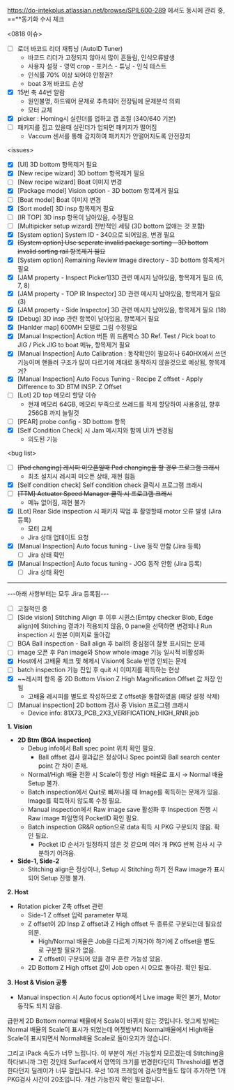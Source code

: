 https://do-intekplus.atlassian.net/browse/SPIL600-289 에서도 동시에 관리 중, ==**동기화 수시 체크

<0818 이슈>
- [ ] 로더 바코드 리더 재튜닝 (AutoID Tuner)
	- 바코드 리더가 고정되지 않아서 많이 흔들림, 인식오류발생
	- 사용자 설정 - 영역 crop - 포커스 - 튜닝 - 인식 테스트
	- 인식률 70% 이상 되어야 안정권?
	- boat 3개 바코드 손상
- [x] 15번 축 44번 알람
	- 원인불명, 하드웨어 문제로 추측되어 전장팀에 문제분석 의뢰
	- 모터 교체
- [x] picker : Homing시 실린더를 업하고 갭 조절 (340/640 기본)
- [ ] 패키지를 집고 있을때 실린더가 업되면 패키지가 떨어짐
	- Vaccum 센서를 통해 감지하여 패키지가 안떨어지도록 안전장치

\<issues>
- [x] [UI] 3D bottom 항목제거 필요
- [x] [New recipe wizard] 3D bottom 항목제거 필요
- [ ] [New recipe wizard] Boat 이미지 변경
- [x] [Package model] Vision option - 3D bottom 항목제거 필요
- [ ] [Boat model] Boat 이미지 변경
- [x] [Sort model] 3D insp 항목제거 필요
- [ ] [IR TOP] 3D insp 항목이 남아있음, 수정필요
- [ ] [Multipicker setup wizard] 전반적인 세팅 (3D bottom 없애는 것 포함)
- [x] [System option] System ID - 340으로 되어있음, 변경 필요
- [x] ~~[System option] Use seperate invalid package sorting - 3D bottom invalid sorting rail 항목제거 필요~~
- [x] [System option] Remaining Review Image directory - 3D bottom 항목제거 필요
- [x] [JAM property - Inspect Picker1]3D 관련 메시지 남아있음, 항목제거 필요 (6, 7, 8)
- [x] [JAM property - TOP IR Inspector] 3D 관련 메시지 남아있음, 항목제거 필요 (3)
- [x] [JAM property - Side Inspector] 3D 관련 메시지 남아있음, 항목제거 필요 (18)
- [x] [Debug] 3D insp 관련 항목이 남아있음, 항목제거 필요
- [x] [Hanlder map] 600MH 모델로 그림 수정필요
- [x] [Manual Inspection] Action 버튼 위 드롭박스 3D Ref. Test / Pick boat to JIG / Pick JIG to boat 메뉴, 항목제거 필요
- [x] [Manual Inspection] Auto Calibration : 동작확인이 필요하나 640HX에서 쓰던기능이며 핸들러 구조가 많이 다르기에 제대로 동작하지 않을것으로 예상됨, 항목제거?
- [x] [Manual Inspection] Auto Focus Tuning - Recipe Z offset - Apply Difference to 3D BTM INSP. Z Offset
- [ ] [Lot] 2D top 메모리 할당 이슈
	- 현재 메모리 64GB, 메모리 부족으로 쓰레드를 적게 할당하여 사용중임, 향후 256GB 까지 늘릴것
- [ ] [PEAR] probe config - 3D bottom 항목
- [x] [Self Condition Check] 시 Jam 메시지와 함께 UI가 변경됨
	- 의도된 기능

\<bug list>
- [ ] ~~[Pad changing] 레시피 미오픈일때 Pad changing을 할 경우 프로그램 크래시~~
	- 최초 설치시 레시피 미오픈 상태, 재현 힘듬
- [x] [Self condition check] Self condition check 클릭시 프로그램 크래시
- [ ] ~~[TTM] Actuator Speed Manager 클릭 시 프로그램 크래시~~
	- 메뉴 없어짐, 재현 불가
- [x] [Lot] Rear Side inspection 시 패키지 픽업 후 촬영할때 motor 오류 발생 (Jira 등록)
	- 모터 교체
	- Jira 상태 업데이트 요청
- [x] [Manual Inspection] Auto focus tuning - Live 동작 안함 (Jira 등록)
	- [ ] Jira 상태 확인
- [x] [Manual Inspection] Auto focus tuning - JOG 동작 안함 (Jira 등록)
	- [ ] Jira 상태 확인
---
---아래 사항부터는 모두 Jira 등록됨---
- [ ] 고질적인 중
- [ ] [Side vision] Stitching Align 후 이후 시퀀스(Emtpy checker Blob, Edge align)에 Stitching 결과가 적용되지 않음, 0 pane을 선택하면 변경되나 Run inspection 시 원본 이미지로 돌아감
- [ ] BGA Ball inspection - Ball align 후 ball의 중심점이 잘못 표시되는 문제
- [ ] image 오픈 후 Pan image와 Show whole image 기능 일시적 비활성화
- [x] Host에서 고배율 체크 및 해제시 Vision에 Scale 반영 안되는 문제
- [ ] batch inspection 기능 진입 후 quit 시 이미지를 획득하는 현상
- [x] ~~레시피 항목 중 2D Bottom Vision Z High Magnification Offset 값 저장 안됨
	- 고배율 레시피를 별도로 작성하므로 Z offset을 통합하였음 (해당 설정 삭제)
- [ ] [Manual inspection] 2D bottom 검사 중 Vision 프로그램 크래시
	- Device info: 81X73_PCB_2X3_VERIFICATION_HIGH_RNR.job

**1. Vision**

- **2D Btm (BGA Inspection)**
    - Debug info에서 Ball spec point 위치 확인 필요.
        - Ball offset 검사 결과값은 정상이나 Spec point와 Ball search center point 간 차이 존재.
    - Normal/High 배율 전환 시 Scale이 항상 High 배율로 표시 → Normal 배율 Setup 불가.
    - Batch inspection에서 Quit로 빠져나올 때 Image를 획득하는 문제가 있음. Image를 획득하지 않도록 수정 필요.
    - Manual inspection에서 Raw image save 활성화 후 Inspection 진행 시 Raw image 파일명의 PocketID 확인 필요.
    - Batch inspection GR&R option으로 data 획득 시 PKG 구분되지 않음. 확인 필요.
        - Pocket ID 순서가 일정하지 않은 것 같으며 여러 개 PKG 반복 검사 시 구분하기 어려움.
- **Side-1, Side-2**
    - Stitching align은 정상이나, Setup 시 Stitching 하기 전 Raw image가 표시되어 Setup 진행 불가.

**2. Host**

- Rotation picker Z축 offset 관련
    - Side-1 Z offset 입력 parameter 부재.
    - Z offset이 2D Insp Z offset과 Z High offset 두 종류로 구분되는데 필요성 의문.
        - High/Normal 배율은 Job을 다르게 가져가야 하기에 Z offset을 별도로 구분할 필요가 없음.
        - Z offset이 구분되어 있을 경우 혼란 가능성 있음.
    - 2D Bottom Z High offset 값이 Job open 시 0으로 돌아감. 확인 필요.

**3. Host & Vision 공통**

- Manual inspection 시 Auto focus option에서 Live image 확인 불가, Motor 동작도 되지 않음.

급한게 2D Bottom normal 배율에서 Scale이 바뀌지 않는 것입니다. 엊그제 밤에는 Normal 배율의 Scale이 표시가 되었는데 어젯밤부터 Normal배율에서 High배율 Scale이 표시되면서 Normal배율 Scale로 돌아오지가 않습니다.

그리고 iPack 속도가 너무 느립니다. 이 부분이 개선 가능할지 모르겠는데 Stitching을 하다보니까 그런 것인데 Surface에서 영역의 크기를 변경한다던지 Threshold를 변경한다던지 딜레이가 너무 걸립니다. 우선 10개 프레임에 검사항목들도 많이 추가하면 1개 PKG검사 시간이 20초입니다. 개선 가능한지 확인 필요합니다.